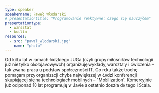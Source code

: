 ```yaml
---
type: speaker
speakername: Paweł Włodarski
# presentationtitle: "Programowanie reaktywne: czego się nauczyłem"
presentationtype: 
  - warsztat
  - kotlin
resources:
  - src: "pawel_wlodarski.jpg"
    name: "photo"
---
```


Od kilku lat w ramach łódzkiego JUGa (czyli grupy miłośników technologii już nie tylko okołojavowywch) organizuję wykłady, warsztaty i ćwiczenia – tak zwana praca u podstaw społeczności IT. Co roku także trochę pomagam przy organizacji chyba największej w Łodzi konferencji skupiającej się na technologiach mobilnych – \"Mobilization\". Komercyjnie już od ponad 10 lat programuję w Javie a ostatnio doszła do tego i Scala.